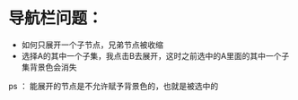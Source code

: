 # 导航栏问题：
- 如何只展开一个子节点，兄弟节点被收缩
- 选择A的其中一个子集，我点击B去展开，这时之前选中的A里面的其中一个子集背景色会消失

ps ： 能展开的节点是不允许赋予背景色的，也就是被选中的
